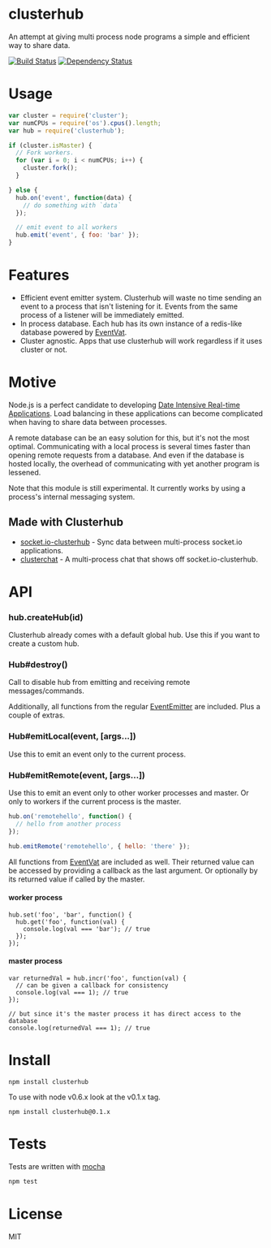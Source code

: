 # clusterhub

An attempt at giving multi process node programs a simple and efficient way to share data.

[![Build Status](https://secure.travis-ci.org/fent/clusterhub.png)](http://travis-ci.org/fent/clusterhub) [![Dependency Status](https://gemnasium.com/fent/clusterhub.svg)](https://gemnasium.com/fent/clusterhub)


# Usage

```js
var cluster = require('cluster');
var numCPUs = require('os').cpus().length;
var hub = require('clusterhub');

if (cluster.isMaster) {
  // Fork workers.
  for (var i = 0; i < numCPUs; i++) {
    cluster.fork();
  }

} else {
  hub.on('event', function(data) {
    // do something with `data`
  });

  // emit event to all workers
  hub.emit('event', { foo: 'bar' });
}
```

# Features

* Efficient event emitter system. Clusterhub will waste no time sending an event to a process that isn't listening for it. Events from the same process of a listener will be immediately emitted.
* In process database. Each hub has its own instance of a redis-like database powered by [EventVat](https://github.com/hij1nx/EventVat).
* Cluster agnostic. Apps that use clusterhub will work regardless if it uses cluster or not.

# Motive

Node.js is a perfect candidate to developing [Date Intensive Real-time Applications](http://video.nextconf.eu/video/1914374/nodejs-digs-dirt-about). Load balancing in these applications can become complicated when having to share data between processes.

A remote database can be an easy solution for this, but it's not the most optimal. Communicating with a local process is several times faster than opening remote requests from a database. And even if the database is hosted locally, the overhead of communicating with yet another program is lessened.

Note that this module is still experimental. It currently works by using a process's internal messaging system.

## Made with Clusterhub

* [socket.io-clusterhub](https://github.com/fent/socket.io-clusterhub) - Sync data between multi-process socket.io applications.
* [clusterchat](https://github.com/fent/clusterchat) - A multi-process chat that shows off socket.io-clusterhub.

# API

### hub.createHub(id)
Clusterhub already comes with a default global hub. Use this if you want to create a custom hub.

### Hub#destroy()
Call to disable hub from emitting and receiving remote messages/commands.

Additionally, all functions from the regular [EventEmitter](http://nodejs.org/docs/latest/api/events.html#events.EventEmitter) are included. Plus a couple of extras.

### Hub#emitLocal(event, [args...])
Use this to emit an event only to the current process.

### Hub#emitRemote(event, [args...])
Use this to emit an event only to other worker processes and master. Or only to workers if the current process is the master.

```js
hub.on('remotehello', function() {
  // hello from another process
});

hub.emitRemote('remotehello', { hello: 'there' });
```

All functions from [EventVat](https://github.com/hij1nx/EventVat) are included as well. Their returned value can be accessed by providing a callback as the last argument. Or optionally by its returned value if called by the master.

#### worker process
```
hub.set('foo', 'bar', function() {
  hub.get('foo', function(val) {
    console.log(val === 'bar'); // true
  });
});
```

#### master process
```
var returnedVal = hub.incr('foo', function(val) {
  // can be given a callback for consistency
  console.log(val === 1); // true
});

// but since it's the master process it has direct access to the database
console.log(returnedVal === 1); // true
```


# Install

    npm install clusterhub

To use with node v0.6.x look at the v0.1.x tag.

    npm install clusterhub@0.1.x


# Tests
Tests are written with [mocha](http://visionmedia.github.com/mocha/)

```bash
npm test
```

# License
MIT
